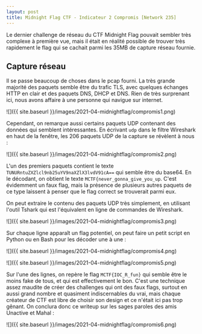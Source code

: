 ```yaml
---
layout: post
title: Midnight Flag CTF - Indicateur 2 Compromis [Network 235]
---
```


Le dernier challenge de réseau du CTF Midnight Flag pouvait sembler très complexe à première vue, mais il était en réalité possible de trouver très rapidement le flag qui se cachait parmi les 35MB de capture réseau fournie.

## Capture réseau

Il se passe beaucoup de choses dans le pcap fourni. La très grande majorité des paquets semble être du trafic TLS, avec quelques échanges HTTP en clair et des paquets DNS, DHCP et DNS. Rien de très surprenant ici, nous avons affaire à une personne qui navigue sur internet.

![]({{ site.baseurl }}/images/2021-04-midnightflag/compromis1.png)

Cependant, on remarque aussi certains paquets UDP contenant des données qui semblent intéressantes. En écrivant `udp` dans le filtre Wireshark en haut de la fenêtre, les 206 paquets UDP de la capture se révèlent à nous :

![]({{ site.baseurl }}/images/2021-04-midnightflag/compromis2.png)

L'un des premiers paquets contient le texte `TUNURntuZXZlcl9nb25uYV9naXZlX3lvdV91cA==` qui semble être du base64. En le décodant, on obtient le texte `MCTF{never_gonna_give_you_up`. C'est évidemment un faux flag, mais la présence de plusieurs autres paquets de ce type laissent à penser que le flag correct se trouverait parmi eux.

On peut extraire le contenu des paquets UDP très simplement, en utilisant l'outil Tshark qui est l'équivalent en ligne de commandes de Wireshark.

![]({{ site.baseurl }}/images/2021-04-midnightflag/compromis3.png)

Sur chaque ligne apparaît un flag potentiel, on peut faire un petit script en Python ou en Bash pour les décoder une à une :

![]({{ site.baseurl }}/images/2021-04-midnightflag/compromis4.png)

![]({{ site.baseurl }}/images/2021-04-midnightflag/compromis5.png)

Sur l'une des lignes, on repère le flag `MCTF{IOC_R_fun}` qui semble être le moins fake de tous, et qui est effectivement le bon. C'est une technique assez maudite de créer des challenges qui ont des faux flags, surtout en aussi grand nombre et quasiment indiscernables du vrai, mais chaque créateur de CTF est libre de choisir son design et ce n'était ici pas trop gênant. On conclura donc ce writeup sur les sages paroles des amis Unactive et Mahal :

![]({{ site.baseurl }}/images/2021-04-midnightflag/compromis6.png)